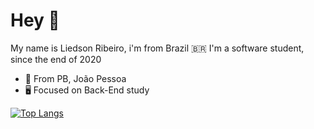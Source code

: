 # Hey 👋
My name is Liedson Ribeiro, i'm from Brazil :brazil: I'm a software student, since the end of 2020

- 🏡 From PB, João Pessoa
- 🖥️ Focused on Back-End study 

[![Top Langs](https://github-readme-stats.vercel.app/api/top-langs/?username=Liedsonrm&layout=compact&title_color=4B0082&bg_color=060606&text_color=DDDDDD&border_color=6A5ACD)](https://github.com/anuraghazra/github-readme-stats)

<img url="https://www.codewars.com/users/Liedsonrm/badges/large">

